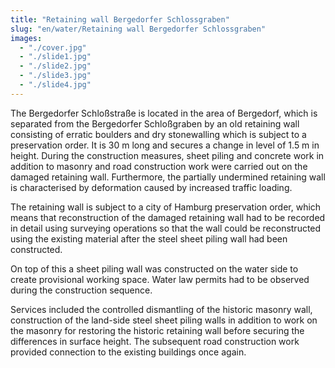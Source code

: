 ```yaml
---
title: "Retaining wall Bergedorfer Schlossgraben"
slug: "en/water/Retaining wall Bergedorfer Schlossgraben"
images:
  - "./cover.jpg"
  - "./slide1.jpg"
  - "./slide2.jpg"
  - "./slide3.jpg"
  - "./slide4.jpg"
---
```


The Bergedorfer Schloßstraße is located in the area of Bergedorf,
which is separated from the Bergedorfer Schloßgraben by an old retaining
wall consisting of erratic boulders and dry stonewalling which is
subject to a preservation order. It is 30 m long and secures a change in
level of 1.5 m in height. During the construction measures, sheet
piling and concrete work in addition to masonry and road construction
work were carried out on the damaged retaining wall. Furthermore, the
partially undermined retaining wall is characterised by deformation
caused by increased traffic loading.

The retaining wall is subject to a city of Hamburg preservation
order, which means that reconstruction of the damaged retaining wall had
to be recorded in detail using surveying operations so that the wall
could be reconstructed using the existing material after the steel sheet piling wall had been constructed.

On top of this a sheet piling wall was constructed on the water side
to create provisional working space. Water law permits had to be
observed during the construction sequence.

Services included the controlled dismantling of the historic masonry
wall, construction of the land-side steel sheet piling walls in addition
to work on the masonry for restoring the historic retaining wall before
securing the differences in surface height. The subsequent road
construction work provided connection to the existing buildings once again.
